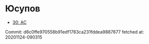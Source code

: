 # Юсупов
- [30: AC](30.md)

Commit: d6c0ffe970558b91edf1783ca231fddea9887677
 fetched at: 20201124-090315
